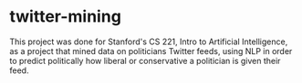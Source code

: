 # twitter-mining
This project was done for Stanford's CS 221, Intro to Artificial Intelligence, as a project that mined data on politicians Twitter feeds, using NLP in order to predict politically how liberal or conservative a politician is given their feed.
